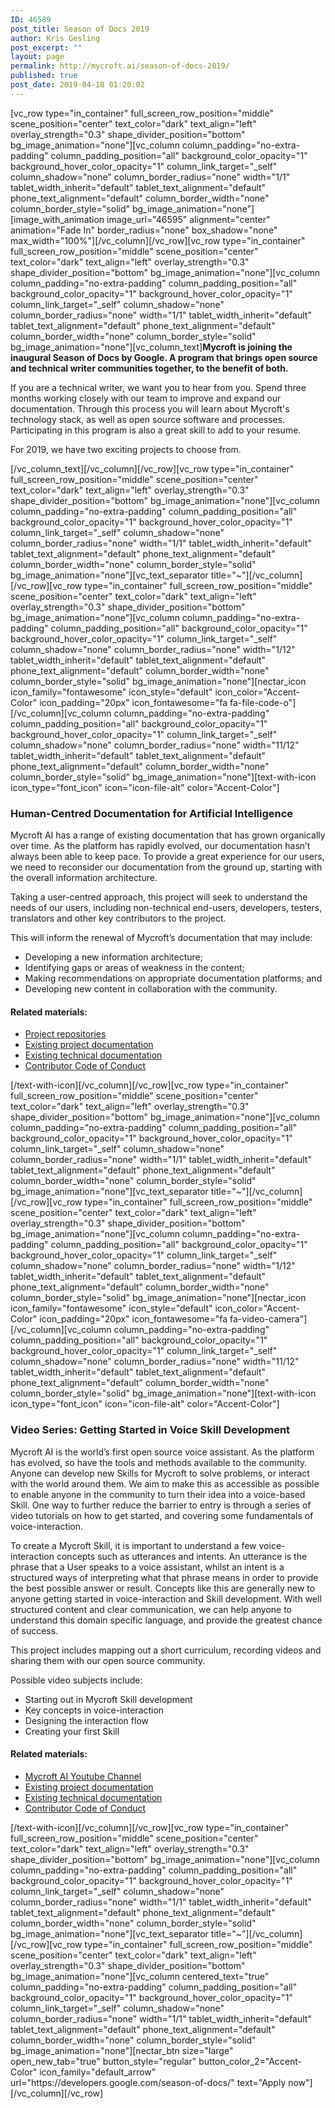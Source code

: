 ```yaml
---
ID: 46589
post_title: Season of Docs 2019
author: Kris Gesling
post_excerpt: ""
layout: page
permalink: http://mycroft.ai/season-of-docs-2019/
published: true
post_date: 2019-04-18 01:20:02
---
```

[vc_row type="in_container" full_screen_row_position="middle" scene_position="center" text_color="dark" text_align="left" overlay_strength="0.3" shape_divider_position="bottom" bg_image_animation="none"][vc_column column_padding="no-extra-padding" column_padding_position="all" background_color_opacity="1" background_hover_color_opacity="1" column_link_target="_self" column_shadow="none" column_border_radius="none" width="1/1" tablet_width_inherit="default" tablet_text_alignment="default" phone_text_alignment="default" column_border_width="none" column_border_style="solid" bg_image_animation="none"][image_with_animation image_url="46595" alignment="center" animation="Fade In" border_radius="none" box_shadow="none" max_width="100%"][/vc_column][/vc_row][vc_row type="in_container" full_screen_row_position="middle" scene_position="center" text_color="dark" text_align="left" overlay_strength="0.3" shape_divider_position="bottom" bg_image_animation="none"][vc_column column_padding="no-extra-padding" column_padding_position="all" background_color_opacity="1" background_hover_color_opacity="1" column_link_target="_self" column_shadow="none" column_border_radius="none" width="1/1" tablet_width_inherit="default" tablet_text_alignment="default" phone_text_alignment="default" column_border_width="none" column_border_style="solid" bg_image_animation="none"][vc_column_text]<strong>Mycroft is joining the inaugural Season of Docs by Google. A program that brings open source and technical writer communities together, to the benefit of both.</strong>

If you are a technical writer, we want you to hear from you. Spend three months working closely with our team to improve and expand our documentation. Through this process you will learn about Mycroft's technology stack, as well as open source software and processes. Participating in this program is also a great skill to add to your resume.

For 2019, we have two exciting projects to choose from.

[/vc_column_text][/vc_column][/vc_row][vc_row type="in_container" full_screen_row_position="middle" scene_position="center" text_color="dark" text_align="left" overlay_strength="0.3" shape_divider_position="bottom" bg_image_animation="none"][vc_column column_padding="no-extra-padding" column_padding_position="all" background_color_opacity="1" background_hover_color_opacity="1" column_link_target="_self" column_shadow="none" column_border_radius="none" width="1/1" tablet_width_inherit="default" tablet_text_alignment="default" phone_text_alignment="default" column_border_width="none" column_border_style="solid" bg_image_animation="none"][vc_text_separator title="~"][/vc_column][/vc_row][vc_row type="in_container" full_screen_row_position="middle" scene_position="center" text_color="dark" text_align="left" overlay_strength="0.3" shape_divider_position="bottom" bg_image_animation="none"][vc_column column_padding="no-extra-padding" column_padding_position="all" background_color_opacity="1" background_hover_color_opacity="1" column_link_target="_self" column_shadow="none" column_border_radius="none" width="1/12" tablet_width_inherit="default" tablet_text_alignment="default" phone_text_alignment="default" column_border_width="none" column_border_style="solid" bg_image_animation="none"][nectar_icon icon_family="fontawesome" icon_style="default" icon_color="Accent-Color" icon_padding="20px" icon_fontawesome="fa fa-file-code-o"][/vc_column][vc_column column_padding="no-extra-padding" column_padding_position="all" background_color_opacity="1" background_hover_color_opacity="1" column_link_target="_self" column_shadow="none" column_border_radius="none" width="11/12" tablet_width_inherit="default" tablet_text_alignment="default" phone_text_alignment="default" column_border_width="none" column_border_style="solid" bg_image_animation="none"][text-with-icon icon_type="font_icon" icon="icon-file-alt" color="Accent-Color"]
<h3>Human-Centred Documentation for Artificial Intelligence</h3>
Mycroft AI has a range of existing documentation that has grown organically over time. As the platform has rapidly evolved, our documentation hasn’t always been able to keep pace. To provide a great experience for our users, we need to reconsider our documentation from the ground up, starting with the overall information architecture.

Taking a user-centred approach, this project will seek to understand the needs of our users, including non-technical end-users, developers, testers, translators and other key contributors to the project.

This will inform the renewal of Mycroft’s documentation that may include:
<ul>
 	<li>Developing a new information architecture;</li>
 	<li>Identifying gaps or areas of weakness in the content;</li>
 	<li>Making recommendations on appropriate documentation platforms; and</li>
 	<li>Developing new content in collaboration with the community.</li>
</ul>
<h4>Related materials:</h4>
<ul>
 	<li><a href="https://github.com/MycroftAI">Project repositories</a></li>
 	<li><a href="https://mycroft.ai/documentation/">Existing project documentation</a></li>
 	<li><a href="https://mycroft-core.readthedocs.io/en/stable/">Existing technical documentation</a></li>
 	<li><a href="https://github.com/MycroftAI/mycroft-core/blob/master/CODE_OF_CONDUCT.md">Contributor Code of Conduct</a></li>
</ul>
[/text-with-icon][/vc_column][/vc_row][vc_row type="in_container" full_screen_row_position="middle" scene_position="center" text_color="dark" text_align="left" overlay_strength="0.3" shape_divider_position="bottom" bg_image_animation="none"][vc_column column_padding="no-extra-padding" column_padding_position="all" background_color_opacity="1" background_hover_color_opacity="1" column_link_target="_self" column_shadow="none" column_border_radius="none" width="1/1" tablet_width_inherit="default" tablet_text_alignment="default" phone_text_alignment="default" column_border_width="none" column_border_style="solid" bg_image_animation="none"][vc_text_separator title="~"][/vc_column][/vc_row][vc_row type="in_container" full_screen_row_position="middle" scene_position="center" text_color="dark" text_align="left" overlay_strength="0.3" shape_divider_position="bottom" bg_image_animation="none"][vc_column column_padding="no-extra-padding" column_padding_position="all" background_color_opacity="1" background_hover_color_opacity="1" column_link_target="_self" column_shadow="none" column_border_radius="none" width="1/12" tablet_width_inherit="default" tablet_text_alignment="default" phone_text_alignment="default" column_border_width="none" column_border_style="solid" bg_image_animation="none"][nectar_icon icon_family="fontawesome" icon_style="default" icon_color="Accent-Color" icon_padding="20px" icon_fontawesome="fa fa-video-camera"][/vc_column][vc_column column_padding="no-extra-padding" column_padding_position="all" background_color_opacity="1" background_hover_color_opacity="1" column_link_target="_self" column_shadow="none" column_border_radius="none" width="11/12" tablet_width_inherit="default" tablet_text_alignment="default" phone_text_alignment="default" column_border_width="none" column_border_style="solid" bg_image_animation="none"][text-with-icon icon_type="font_icon" icon="icon-file-alt" color="Accent-Color"]
<h3>Video Series: Getting Started in Voice Skill Development</h3>
Mycroft AI is the world’s first open source voice assistant. As the platform has evolved, so have the tools and methods available to the community. Anyone can develop new Skills for Mycroft to solve problems, or interact with the world around them. We aim to make this as accessible as possible to enable anyone in the community to turn their idea into a voice-based Skill. One way to further reduce the barrier to entry is through a series of video tutorials on how to get started, and covering some fundamentals of voice-interaction.

To create a Mycroft Skill, it is important to understand a few voice-interaction concepts such as utterances and intents. An utterance is the phrase that a User speaks to a voice assistant, whilst an intent is a structured ways of interpreting what that phrase means in order to provide the best possible answer or result. Concepts like this are generally new to anyone getting started in voice-interaction and Skill development. With well structured content and clear communication, we can help anyone to understand this domain specific language, and provide the greatest chance of success.

This project includes mapping out a short curriculum, recording videos and sharing them with our open source community.

Possible video subjects include:
<ul>
 	<li>Starting out in Mycroft Skill development</li>
 	<li>Key concepts in voice-interaction</li>
 	<li>Designing the interaction flow</li>
 	<li>Creating your first Skill</li>
</ul>
<h4>Related materials:</h4>
<ul>
 	<li><a href="https://www.youtube.com/channel/UC1dlmB1lup9RwFQBSGnhA-g">Mycroft AI Youtube Channel</a></li>
 	<li><a href="https://mycroft.ai/documentation/">Existing project documentation</a></li>
 	<li><a href="https://mycroft-core.readthedocs.io/en/stable/">Existing technical documentation</a></li>
 	<li><a href="https://github.com/MycroftAI/mycroft-core/blob/master/CODE_OF_CONDUCT.md">Contributor Code of Conduct</a></li>
</ul>
[/text-with-icon][/vc_column][/vc_row][vc_row type="in_container" full_screen_row_position="middle" scene_position="center" text_color="dark" text_align="left" overlay_strength="0.3" shape_divider_position="bottom" bg_image_animation="none"][vc_column column_padding="no-extra-padding" column_padding_position="all" background_color_opacity="1" background_hover_color_opacity="1" column_link_target="_self" column_shadow="none" column_border_radius="none" width="1/1" tablet_width_inherit="default" tablet_text_alignment="default" phone_text_alignment="default" column_border_width="none" column_border_style="solid" bg_image_animation="none"][vc_text_separator title="~"][/vc_column][/vc_row][vc_row type="in_container" full_screen_row_position="middle" scene_position="center" text_color="dark" text_align="left" overlay_strength="0.3" shape_divider_position="bottom" bg_image_animation="none"][vc_column centered_text="true" column_padding="no-extra-padding" column_padding_position="all" background_color_opacity="1" background_hover_color_opacity="1" column_link_target="_self" column_shadow="none" column_border_radius="none" width="1/1" tablet_width_inherit="default" tablet_text_alignment="default" phone_text_alignment="default" column_border_width="none" column_border_style="solid" bg_image_animation="none"][nectar_btn size="large" open_new_tab="true" button_style="regular" button_color_2="Accent-Color" icon_family="default_arrow" url="https://developers.google.com/season-of-docs/" text="Apply now"][/vc_column][/vc_row]
